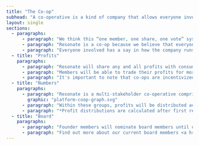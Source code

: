 ```yaml
---
title: "The Co-op"
subhead: "A co-operative is a kind of company that allows everyone involved to be a co-owner; everyone gets to share in decisions and profits."
layout: single
sections:
  - paragraphs:
      - paragraph: "We think this “one member, one share, one vote” system is democratic, and supports community in a crucial way."
      - paragraph: "Resonate is a co-op because we believe that everyone should have the opportunity to own their platform, not just mega-rich stars."
      - paragraph: "Everyone involved has a say in how the company runs."
  - title: "Profits"
    paragraphs:
      - paragraph: "Resonate will share any and all profits with consumers (listeners) and workers (musicians, labels and our staff)."
      - paragraph: "Members will be able to trade their profits for more streams and downloads and/or withdraw as cash."
      - paragraph: "It's important to note that co-ops are incentivized to declare profits because they validate the business model."
  - title: "Numbers"
    paragraphs:
      - paragraph: "Resonate is a multi-stakeholder co-operative comprised of three different roles: musicians, fans and the people who build it. Here's how profit distributions break down:"  
        graphic: "platform-coop-graph.svg"
      - paragraph: "Within these groups, profits will be distributed according to involvement, and not on status, access or other forms of privilege."
      - paragraph: "*Profit distributions are calculated after first removing 30% from the total. 20% is saved for a rainy day fund (a standard procedure for co-ops). If the emergency funds are never used, they'll simply feed back into the next year's profit declarations. The remaining 10% will pay interest for owners of Supporter Shares."
  - title: "Board"
    paragraphs:
      - paragraph: "Founder members will nominate board members until our membership reaches 30,000. After this, nominations will be open to all our members."
      - paragraph: "Find out more about our current board members <a href='/team' class='black'>here.</a>"
---
```

